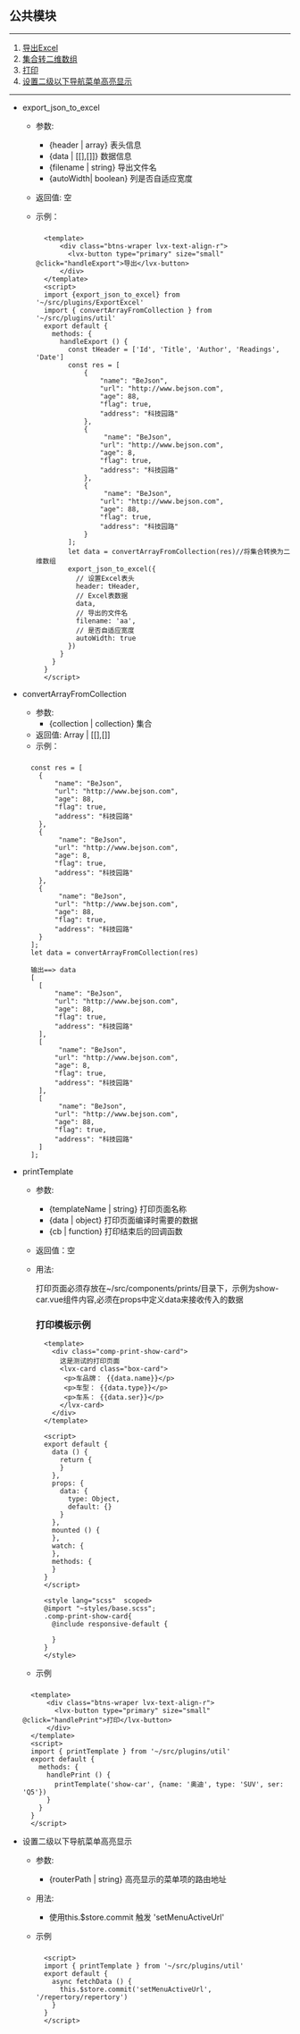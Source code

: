##  公共模块

---
1. <a href="#1">导出Excel</a>
2. <a href="#2">集合转二维数组</a>
3. <a href="#3">打印</a>
4. <a href="#4">设置二级以下导航菜单高亮显示</a>

---
<a name="1"></a>

- export_json_to_excel
	- 参数:
		- {header | array} 表头信息
		- {data | [[],[]]} 数据信息
		- {filename | string} 导出文件名
		- {autoWidth| boolean} 列是否自适应宽度
	- 返回值: 空
	- 示例：

		### 
			<template>
				<div class="btns-wraper lvx-text-align-r">
		          <lvx-button type="primary" size="small" @click="handleExport">导出</lvx-button>
		        </div>
			</template>
			<script>
			import {export_json_to_excel} from '~/src/plugins/ExportExcel'
			import { convertArrayFromCollection } from '~/src/plugins/util'
			export default {
			  methods: {
				handleExport () {
			      const tHeader = ['Id', 'Title', 'Author', 'Readings', 'Date']
			      const res = [
			          {
			              "name": "BeJson",
			              "url": "http://www.bejson.com",
			              "age": 88,
			              "flag": true,
			              "address": "科技园路"
			          },
			          {
			               "name": "BeJson",
			              "url": "http://www.bejson.com",
			              "age": 8,
			              "flag": true,
			              "address": "科技园路"
			          },
			          {
			               "name": "BeJson",
			              "url": "http://www.bejson.com",
			              "age": 88,
			              "flag": true,
			              "address": "科技园路"
			          }
			      ];
			      let data = convertArrayFromCollection(res)//将集合转换为二维数组
			      export_json_to_excel({
			        // 设置Excel表头
			        header: tHeader,
			        // Excel表数据
			        data,
			        // 导出的文件名
			        filename: 'aa',
			        // 是否自适应宽度
			        autoWidth: true
			      })
			    }
			  }
			}
			</script>


<a name="2"></a>

- convertArrayFromCollection
	- 参数:
		- {collection | collection} 集合
	- 返回值: Array | [[],[]]
	- 示例：
	 
	###
	    const res = [
	      {
	          "name": "BeJson",
	          "url": "http://www.bejson.com",
	          "age": 88,
	          "flag": true,
	          "address": "科技园路"
	      },
	      {
	           "name": "BeJson",
	          "url": "http://www.bejson.com",
	          "age": 8,
	          "flag": true,
	          "address": "科技园路"
	      },
	      {
	           "name": "BeJson",
	          "url": "http://www.bejson.com",
	          "age": 88,
	          "flag": true,
	          "address": "科技园路"
	      }
	    ];
	    let data = convertArrayFromCollection(res)

		输出==> data 
		[
	      [
	          "name": "BeJson",
	          "url": "http://www.bejson.com",
	          "age": 88,
	          "flag": true,
	          "address": "科技园路"
	      ],
	      [
	           "name": "BeJson",
	          "url": "http://www.bejson.com",
	          "age": 8,
	          "flag": true,
	          "address": "科技园路"
	      ],
	      [
	           "name": "BeJson",
	          "url": "http://www.bejson.com",
	          "age": 88,
	          "flag": true,
	          "address": "科技园路"
	      ]
	    ];

<a name="3"></a>

- printTemplate
	- 参数:
		- {templateName | string} 打印页面名称
		- {data | object} 打印页面编译时需要的数据
		- {cb | function} 打印结束后的回调函数
	- 返回值：空
	- 用法:
	  
		打印页面必须存放在~/src/components/prints/目录下，示例为show-car.vue组件内容,必须在props中定义data来接收传入的数据

		### 打印模板示例

			<template>
			  <div class="comp-print-show-card">
			    这是测试的打印页面
			    <lvx-card class="box-card">
			     <p>车品牌： {{data.name}}</p>
			     <p>车型： {{data.type}}</p>
			     <p>车系： {{data.ser}}</p>
			    </lvx-card>
			  </div>
			</template>
			
			<script>
			export default {
			  data () {
			    return {
			    }
			  },
			  props: {
			    data: {
			      type: Object,
			      default: {}
			    }
			  },
			  mounted () {
			  },
			  watch: {
			  },
			  methods: {
			  }
			}
			</script>
			
			<style lang="scss"  scoped>
			@import "~styles/base.scss";
			.comp-print-show-card{
			  @include responsive-default {
			   
			  }
			}
			</style>

	- 示例
	
	###
	
		<template>
			<div class="btns-wraper lvx-text-align-r">
	          <lvx-button type="primary" size="small" @click="handlePrint">打印</lvx-button>
	        </div>
		</template>
		<script>
		import { printTemplate } from '~/src/plugins/util'
		export default {
		  methods: {
			handlePrint () {
		      printTemplate('show-car', {name: '奥迪', type: 'SUV', ser: 'Q5'})
		    }
		  }
		}
		</script>
		
<a name="4"></a>

- 设置二级以下导航菜单高亮显示
	- 参数:
		- {routerPath | string} 高亮显示的菜单项的路由地址

	- 用法:
		- 使用this.$store.commit 触发 'setMenuActiveUrl'
	- 示例
		###
	
			<script>
			import { printTemplate } from '~/src/plugins/util'
			export default {
			  async fetchData () {
	            this.$store.commit('setMenuActiveUrl', '/repertory/repertory')
			  }
			}
			</script>
		